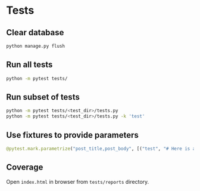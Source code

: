 # Tests

## Clear database

```bash
python manage.py flush
```

## Run all tests

```bash
python -m pytest tests/
```

## Run subset of tests

```bash
python -m pytest tests/<test_dir>/tests.py
python -m pytest tests/<test_dir>/tests.py -k 'test'
```

## Use fixtures to provide parameters

```python
@pytest.mark.parametrize("post_title,post_body", [("test", "# Here is a body title")])
```

## Coverage

Open `index.html` in browser from `tests/reports` directory.
